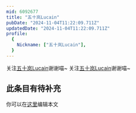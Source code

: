```yaml
---
mid: 6092677
title: "五十岚Lucain"
pubDate: "2024-11-04T11:22:09.711Z"
updatedDate: "2024-11-04T11:22:09.711Z"
profile:
  {
    Nickname: ["五十岚Lucain"],
  }
---
```


关注[五十岚Lucain](https://space.bilibili.com/6092677)谢谢喵~ 关注[五十岚Lucain](https://space.bilibili.com/6092677)谢谢喵~

## 此条目有待补充
你可以在[这里](https://github.com/Yuhanawa/VTuber.ICU-Content/edit/master/v/五十岚Lucain/index.md)编辑本文
